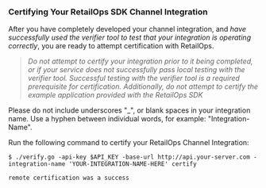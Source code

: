 ### Certifying Your RetailOps SDK Channel Integration

After you have completely developed your channel integration, and *have successfully used the verifier tool to
test that your integration is operating correctly*, you are ready to attempt certification
with RetailOps.

> _Do not attempt to certify your integration prior to it being completed, or if your service does
> not successfully pass local testing with the verifier tool. Successful testing with the verifier
> tool is a required prerequisite for certification. Additionally, do not attempt to certify the
> example application provided with the RetailOps SDK_

Please do not include underscores "_", or blank spaces in your integration name. Use a hyphen between individual words, for example: "Integration-Name".

Run the following command to certify your RetailOps Channel Integration:

   ```
   $ ./verify.go -api-key $API_KEY -base-url http://api.your-server.com -integration-name 'YOUR-INTEGRATION-NAME-HERE' certify
   
   remote certification was a success
   ```
